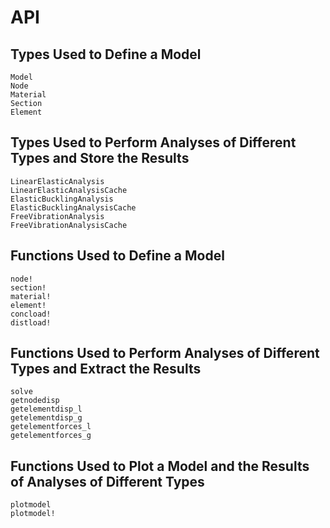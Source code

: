 # API

## Types Used to Define a Model

```@docs
Model
Node
Material
Section
Element
```

## Types Used to Perform Analyses of Different Types and Store the Results

```@docs
LinearElasticAnalysis
LinearElasticAnalysisCache
ElasticBucklingAnalysis
ElasticBucklingAnalysisCache
FreeVibrationAnalysis
FreeVibrationAnalysisCache
```

## Functions Used to Define a Model

```@docs
node!
section!
material!
element!
concload!
distload!
```

## Functions Used to Perform Analyses of Different Types and Extract the Results

```@docs
solve
getnodedisp
getelementdisp_l
getelementdisp_g
getelementforces_l
getelementforces_g
```

## Functions Used to Plot a Model and the Results of Analyses of Different Types

```@docs
plotmodel
plotmodel!
```
